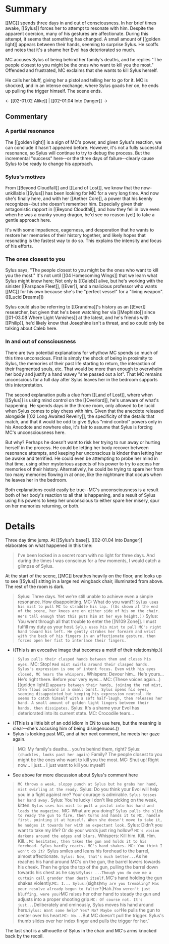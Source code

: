 # Summary
[[MC]] spends three days in and out of consciousness. In her brief times awake, [[Sylus]] forces her to attempt to resonate with him. Despite the apparent coercion, many of his gestures are affectionate. During this attempt, it seems that something has changed. A small amount of [[golden light]] appears between their hands, seeming to surprise Sylus. He scoffs and notes that it's a shame her Evol has deteriorated so much.

MC accuses Sylus of being behind her family's deaths, and he replies "The people closest to you might be the ones who want to kill you the most." Offended and frustrated, MC exclaims that she wants to kill Sylus herself.

He calls her bluff, giving her a pistol and telling her to go for it. MC is shocked, and in an intense exchange, where Sylus goads her on, he ends up pulling the trigger himself. The scene ends.

← [[02-01.02 Alike]] | [[02-01.04 Into Danger]] →
## Commentary

### A partial resonance
The [[golden light]] is a sign of MC's power, and given Sylus's reaction, we can conclude it hasn't appeared before. However, it's not a fully successful resonance, so Sylus will continue to try to debug the process. But the incremental "success" here--or the three days of failure--clearly cause Sylus to be ready to change his approach.

### Sylus's motives
From [[Beyond Cloudfall]] and [[Land of Lost]], we know that the now-unkillable [[Sylus]] has been looking for MC for a very long time. And now she's finally here, and with her [[Aether Core]], a power that his keenly recognizes--but she doesn't remember him. Especially given their antagonistic rapport in [[Beyond Cloudfall]], and how they fell in love even when he was a cranky young dragon, he'd see no reason (yet) to take a gentle approach here.

It's with some impatience, eagerness, and desperation that he wants to restore her memories of their history together, and likely hopes that resonating is the fastest way to do so. This explains the intensity and focus of his efforts.

### The ones closest to you
Sylus says, "The people closest to you might be the ones who want to kill you the most." It's not until [[04 Homecoming Wings]] that we learn what Sylus might know here; Not only is [[Caleb]] alive, but he's working with the sinister [[Farspace Fleet]], [[Ever]], and a malicious professor who wants [[MC]] for his own because she's the "perfect vessel" for a "living weapon". ([[Lucid Dreams]])

Sylus could also be referring to [[Grandma]]'s history as an [[Ever]] researcher, but given that he's been watching her via [[Mephisto]] since [[01-03.08 Where Light Vanishes]] at the latest, and he's friends with [[Philip]], he'd likely know that Josephine isn't a threat, and so could only be talking about Caleb here. 

### In and out of consciousness
There are two potential explanations for why/how MC spends so much of this time unconscious. First is simply the shock of being in proximity to Sylus, the memories of their past life starting to return, the interaction of their fragmented souls, etc. That would be more than enough to overwhelm her body and justify a hand wavey "she passed out a lot". That MC remains unconscious for a full day after Sylus leaves her in the bedroom supports this interpretation.

The second explanation pulls a clue from [[Land of Lost]], where when [[Sylus]] is using mind control on the [[Overlord]], he's unaware of what's happening. He spends days in the throne room, only allowed to be lucid when Sylus comes to play chess with him. Given that the anecdote released alongside [[02 Long Awaited Revelry]], the specificity of the details that match, and that it would be odd to give Sylus "mind control" powers only in his Anecdote and nowhere else, it's fair to assume that Sylus is forcing MC's unconsciousness here.

But why? Perhaps he doesn't want to risk her trying to run away or hurting herself in the process. He could be letting her body recover between resonance attempts, and keeping her unconscious is kinder than letting her be awake and terrified. He could even be attempting to probe her mind in that time, using other mysterious aspects of his power to try to access her memories of their history. Alternatively, he could be trying to spare her from too many memories flowing in at once, like the nightmare that occurs when he leaves her in the bedroom.

Both explanations could easily be true--MC's unconsciousness is a result both of her body's reaction to all that is happening, and a result of Sylus using his powers to keep her unconscious to either spare her misery, spur on her memories returning, or both.

# Details
Three day time jump. At [[Sylus's base]]. [[02-01.04 Into Danger]] elaborates on what happened in this time:
> I've been locked in a secret room with no light for three days. And during the times I was conscious for a few moments, I would catch a glimpse of Sylus.

At the start of the scene, [[MC]] breathes heavily on the floor, and looks up to see [[Sylus]] sitting in a large red wingback chair, illuminated from above. The rest of the room is dark. 
> Sylus: Three days. Yet we're still unable to achieve even a simple resonance. How disappointing.
> MC: What do you want?!
> `Sylus uses his mist to pull MC to straddle his lap. ((As shown at the end of the scene, her knees are on either side of his on the chair. He's tall enough that this puts him at her eye height.))`
>Sylus: You went through all that trouble to enter the [[N109 Zone]]. I must fulfill my duty as your host.
>`Sylus uses his mist to pull MC's right hand toward his left. He gently strokes her forearm and wrist with the back of his fingers in an affectionate gesture, then forces open her fist to interlace their fingers.`
* ((This is an evocative image that becomes a motif of their relationship.))

> `Sylus pulls their clasped hands between them and closes his eyes.`
> MC: Stop!
> `Red mist swirls around their clasped hands. Sylus's expression is one of intent focus. Even with his eyes closed, MC hears the whispers.`
> Whispers: Devour him... He's yours... He's right there. Before your very eyes...
> MC: (These voices again...)
> [[golden light]] `appears between their hands, joining the red mist, then flows outward in a small burst. Sylus opens his eyes, seeming disappointed but keeping his expression neutral. He seems to catch himself with a soft half-laugh, then releases her hand. A small amount of golden light lingers between their hands, then dissipates.`
> Sylus: It's a shame your Evol has deteriorated into its current state.
> MC: Crocodile tears...
* ((This is a little bit of an odd idiom in EN to use here, but the meaning is clear--she's accusing him of being disingenuous.))
* Sylus is looking past MC, and at her next comment, he meets her gaze again.
>MC: My family's deaths... you're behind them, right?
>Sylus: `(chuckles, looks past her again)` Family? The people closest to you might be the ones who want to kill you the most.
>MC: Shut up! Right now... I just... I just want to kill you myself!
* See above for more discussion about Sylus's comment here

> `MC throws a weak, sloppy punch at Sylus but he grabs her hand, mist swirling at the ready.`
> Sylus: Do you think your Evol will help you in a fight against me? Your courage is admirable.
> `Sylus tosses her hand away.`
> Sylus: You're lucky I don't like picking on the weak, kitten.
> `Sylus uses his mist to pull a pistol into his hand and loads the magazine.`
> MC: What are you doing?
> `Sylus pulls the slide to ready the gun to fire, then turns and hands it to MC, handle first, pointing it at himself. When she doesn't move to take it, he nudges it towards her with an expectant look.`
> Sylus: Didn't you want to take my life? Or do your words just ring hollow?
> `MC's vision darkens around the edges and blurs.`
> Whispers: Kill him. Kill. Him. Kill...
> `MC hesitates, then takes the gun and holds it to his forehead. Sylus hardly reacts. MC's hand shakes.
>MC: You think I won't do it?
>`Sylus smiles and leans his forehead to the barrel, almost affectionate.` 
> Sylus: Now, that's much better...
> `As he reaches his hand around MC's on the gun, the barrel lowers towards his cheek. Then he grips the top of the gun, pulling the barrel down towards his chest as he says:`
> Sylus: ...Though you do owe me a curtain call grander than death itself.
> `MC's hand holding the gun shakes violently.`
> MC: I...
> Sylus: `(sighs)` Why are you trembling? Has your resolve already begun to falter? `(Hah.)` You weren't just bluffing, were you?
> `MC raises her other hand to steady the gun and adjusts into a proper shooting grip.`
> MC: Of course not. It's just...
> `Deliberately and ominously, Sylus moves his hand around hers.`
> Sylus: Want some help? Yes? No? Maybe so?
> `He pulls the gun to center over his heart.`
> MC: No...
> `But MC doesn't pull the trigger. Sylus's thumb slides over her index finger and pulls the trigger for her.`

The last shot is a silhouette of Sylus in the chair and MC's arms knocked back by the recoil.